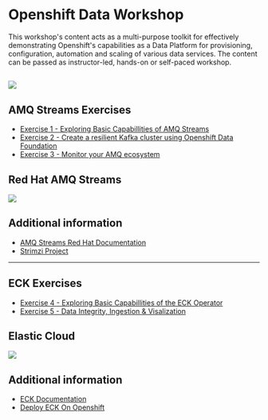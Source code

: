 # Openshift Data Workshop 

This workshop's content acts as a multi-purpose toolkit for effectively demonstrating Openshift's capabilities as a Data Platform for provisioning, configuration, automation and scaling of various data services. The content can be passed as instructor-led, hands-on or self-paced workshop.

![](https://assets.openshift.com/hubfs/images/logos/Logo-Red_Hat-OpenShift_Container_Platform-A-Standard-RGB.svg)
---

## AMQ Streams Exercises

- [Exercise 1 - Exploring Basic Capabillities of AMQ Streams](./1-explore-amq-operator/)
- [Exercise 2 - Create a resilient Kafka cluster using Openshift Data Foundation](./2-amq-persistent-odf/)
- [Exercise 3 - Monitor your AMQ ecosystem](./3-monitor-amq-system/)

## Red Hat AMQ Streams 

![](https://developers.redhat.com/blog/wp-content/uploads/2018/10/Untitled-drawing-4.png)

## Additional information
 - [AMQ Streams Red Hat Documentation](https://access.redhat.com/documentation/en-us/red_hat_amq/7.7/html/amq_streams_on_openshift_overview/index)
 - [Strimzi Project](https://strimzi.io/)

---

## ECK Exercises

- [Exercise 4 - Exploring Basic Capabillities of the ECK Operator](./4-explore-eck-operator/)
- [Exercise 5 - Data Integrity, Ingestion & Visalization](./5-ingest-visualize-data/)

## Elastic Cloud 

![](https://portworx.com/wp-content/uploads/2019/02/Twitter-Social-Graphic-29.png)

## Additional information
 - [ECK Documentation](https://www.elastic.co/guide/index.html)
 - [Deploy ECK On Openshift](https://www.elastic.co/guide/en/cloud-on-k8s/master/k8s-openshift.html)